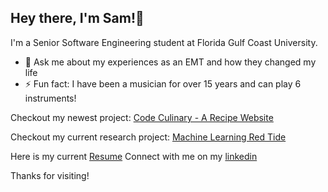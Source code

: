 ## Hey there, I'm Sam!👋

I'm a Senior Software Engineering student at Florida Gulf Coast University.

- 💬 Ask me about my experiences as an EMT and how they changed my life
- ⚡ Fun fact: I have been a musician for over 15 years and can play 6 instruments!

Checkout my newest project: [Code Culinary - A Recipe Website](https://github.com/smwalsh7502/Recipe-Database-Website)

Checkout my current research project: [Machine Learning Red Tide](https://github.com/smwalsh7502/ML_RedTide)

Here is my current [Resume](https://github.com/smwalsh7502/smwalsh7502/blob/main/Sam_Walsh_Engineer_Resume.pdf)
Connect with me on my [linkedin](https://www.linkedin.com/in/sam-mwalsh/)

Thanks for visiting!
